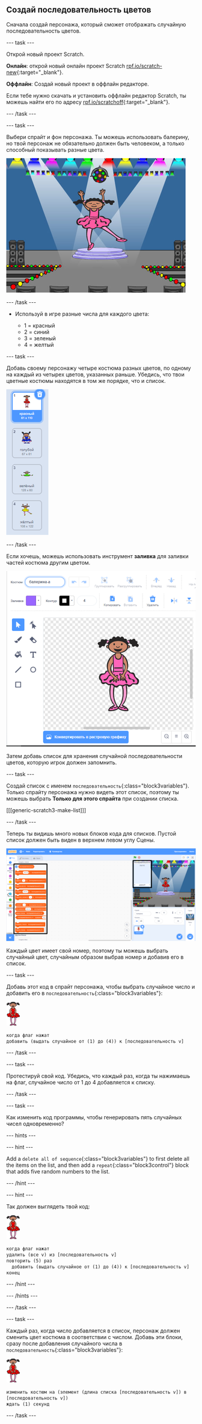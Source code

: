 ## Создай последовательность цветов

Сначала создай персонажа, который сможет отображать случайную последовательность цветов.

\--- task \---

Открой новый проект Scratch.

**Онлайн**: открой новый онлайн проект Scratch [rpf.io/scratch-new](https://rpf.io/scratch-new){:target="_blank"}.

**Оффлайн**: Создай новый проект в оффлайн редакторе.

Если тебе нужно скачать и установить оффлайн редактор Scratch, ты можешь найти его по адресу [rpf.io/scratchoff](https://rpf.io/scratchoff){:target="_blank"}.

\--- /task \---

\--- task \---

Выбери спрайт и фон персонажа. Ты можешь использовать балерину, но твой персонаж не обязательно должен быть человеком, а только способный показывать разные цвета.

![снимок экрана](images/colour-sprite.png)

\--- /task \---

+ Используй в игре разные числа для каждого цвета:
    
    + 1 = красный
    + 2 = синий
    + 3 = зеленый
    + 4 = желтый

\--- task \---

Добавь своему персонажу четыре костюма разных цветов, по одному на каждый из четырех цветов, указанных раньше. Убедись, что твои цветные костюмы находятся в том же порядке, что и список.

![снимок экрана](images/colour-costume.png)

\--- /task \---

Если хочешь, можешь использовать инструмент **заливка** для заливки частей костюма другим цветом.

![заливка](images/color-a-shape.png)

Затем добавь список для хранения случайной последовательности цветов, которую игрок должен запомнить.

\--- task \---

Создай список с именем `последовательность`{:class="block3variables"}. Только спрайту персонажа нужно видеть этот список, поэтому ты можешь выбрать **Только для этого спрайта** при создании списка.

[[[generic-scratch3-make-list]]]

\--- /task \---

Теперь ты видишь много новых блоков кода для списков. Пустой список должен быть виден в верхнем левом углу Cцены.

![снимок экрана](images/colour-list-blocks-annotated.png)

Каждый цвет имеет свой номер, поэтому ты можешь выбрать случайный цвет, случайным образом выбрав номер и добавив его в список.

\--- task \---

Добавь этот код в спрайт персонажа, чтобы выбрать случайное число и добавить его в `последовательность`{:class="block3variables"}:

![балерина](images/ballerina.png)

```blocks3
когда флаг нажат
добавить (выдать случайное от (1) до (4)) к [последовательность v]
```

\--- /task \---

\--- task \---

Протестируй свой код. Убедись, что каждый раз, когда ты нажимаешь на флаг, случайное число от 1 до 4 добавляется к списку.

\--- /task \---

\--- task \---

Как изменить код программы, чтобы генерировать пять случайных чисел одновременно?

\--- hints \---

\--- hint \---

Add a `delete all of sequence`{:class="block3variables"} to first delete all the items on the list, and then add a `repeat`{:class="block3control"} block that adds five random numbers to the list.

\--- /hint \---

\--- hint \---

Так должен выглядеть твой код:

![балерина](images/ballerina.png)

```blocks3
когда флаг нажат
удалить (все v) из [последовательность v]
повторить (5) раз 
  добавить (выдать случайное от (1) до (4)) к [последовательность v]
конец
```

\--- /hint \---

\--- /hints \---

\--- /task \---

\--- task \---

Каждый раз, когда число добавляется в список, персонаж должен сменить цвет костюма в соответствии с числом. Добавь эти блоки, сразу после добавления случайного числа в `последовательность`{:class="block3variables"}:

![балерина](images/ballerina.png)

```blocks3
изменить костюм на (элемент (длина списка [последовательность v]) в [последовательность v])
ждать (1) секунд
```

\--- /task \---